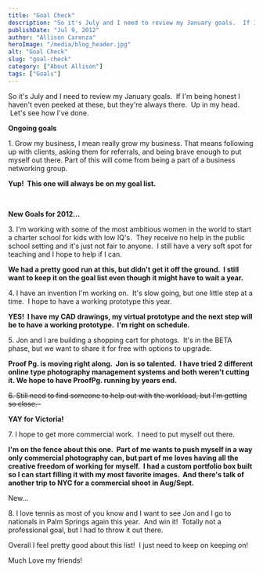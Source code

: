 ```yaml
---
title: "Goal Check"
description: "So it's July and I need to review my January goals.  If I'm being honest I haven't even peeked at "
publishDate: "Jul 9, 2012"
author: "Allison Carenza"
heroImage: "/media/blog_header.jpg"
alt: "Goal Check"
slug: "goal-check"
category: ["About Allison"]
tags: ["Goals"]
---
```


<p>So it&apos;s July and I need to review my January goals.  If I&apos;m being honest I haven&apos;t even peeked at these, but they&apos;re always there.  Up in my head.  Let&apos;s see how I&apos;ve done.</p>
<p><strong>Ongoing goals</strong></p>
<p>1. Grow my business, I mean really grow my business. That means following up with clients, asking them for referrals, and being brave enough to put myself out there. Part of this will come from being a part of a business networking group.<strong>  </strong></p>
<p><strong>Yup!  This one will always be on my goal list.</strong></p>
<p>&nbsp;</p>
<p><strong>New Goals for 2012...</strong></p>
<p>3. I&apos;m working with some of the most ambitious women in the world to start a charter school for kids with low IQ&apos;s.  They receive no help in the public school setting and it&apos;s just not fair to anyone.  I still have a very soft spot for teaching and I hope to help if I can.</p>
<p><strong>We had a pretty good run at this, but didn&apos;t get it off the ground.  I still want to keep it on the goal list even though it might have to wait a year.</strong></p>
<p>4. I have an invention I&apos;m working on.  It&apos;s slow going, but one little step at a time.  I hope to have a working prototype this year.</p>
<p><strong>YES!  I have my CAD drawings, my virtual prototype and the next step will be to have a working prototype.  I&apos;m right on schedule.</strong></p>
<p>5. Jon and I are building a shopping cart for photogs.  It&apos;s in the BETA phase, but we want to share it for free with options to upgrade.</p>
<p><strong>Proof Pg. is moving right along.  Jon is so talented.  I have tried 2 different online type photography management systems and both weren&apos;t cutting it. We hope to have ProofPg. running by years end.</strong></p>
<p><del>6. Still need to find someone to help out with the workload, but I&apos;m getting so close.  </del></p>
<p><strong>YAY for Victoria!</strong></p>
<p>7. I hope to get more commercial work.  I need to put myself out there.</p>
<p><strong>I&apos;m on the fence about this one.  Part of me wants to push myself in a way only commercial photography can, but part of me loves having all the creative freedom of working for myself.  I had a custom portfolio box built so I can start filling it with my most favorite images.  And there&apos;s talk of another trip to NYC for a commercial shoot in Aug/Sept.</strong></p>
<p>New...</p>
<p>8. I love tennis as most of you know and I want to see Jon and I go to nationals in Palm Springs again this year.  And win it!  Totally not a professional goal, but I had to throw it out there.</p>
<p>Overall I feel pretty good about this list!  I just need to keep on keeping on!</p>
<p>Much Love my friends!</p>
<p>&nbsp;</p>
<p>&nbsp;</p>
